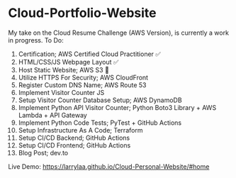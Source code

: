 # Cloud-Portfolio-Website
My take on the Cloud Resume Challenge (AWS Version), is currently a work in progress.
To Do:
1. Certification; AWS Certified Cloud Practitioner ✅
2. HTML/CSS/JS Webpage Layout ✅
3. Host Static Website; AWS S3 🚧
4. Utilize HTTPS For Security; AWS CloudFront 
5. Register Custom DNS Name; AWS Route 53 
6. Implement Visitor Counter JS 
7. Setup Visitor Counter Database Setup; AWS DynamoDB 
8. Implement Python API Visitor Counter; Python Boto3 Library + AWS Lambda + API Gateway 
9. Implement Python Code Tests; PyTest + GitHub Actions
10. Setup Infrastructure As A Code; Terraform
11. Setup CI/CD Backend; GitHub Actions
12. Setup CI/CD Frontend; GitHub Actions
13. Blog Post; dev.to

Live Demo: https://larrylaa.github.io/Cloud-Personal-Website/#home
